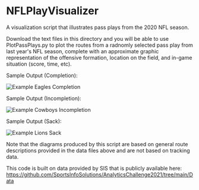 # NFLPlayVisualizer
A visualization script that illustrates pass plays from the 2020 NFL season.

Download the text files in this directory and you will be able to use PlotPassPlays.py to plot the routes from a radnomly selected pass play from last year's NFL season, complete with an approximate graphic representation of the offensive formation, location on the field, and in-game situation (score, time, etc).

Sample Output (Completion):

![Example Eagles Completion](https://github.com/AstronomerPat/NFLPlayVisualizer/blob/main/Figure_1.png)

Sample Output (Incompletion):

![Example Cowboys Incompletion](https://github.com/AstronomerPat/NFLPlayVisualizer/blob/main/Figure_2.png)

Sample Output (Sack):

![Example Lions Sack](https://github.com/AstronomerPat/NFLPlayVisualizer/blob/main/Figure_3.png)

Note that the diagrams produced by this script are based on general route descriptions provided in the data files above and are not based on tracking data.

This code is built on data provided by SIS that is publicly available here: https://github.com/SportsInfoSolutions/AnalyticsChallenge2021/tree/main/Data
